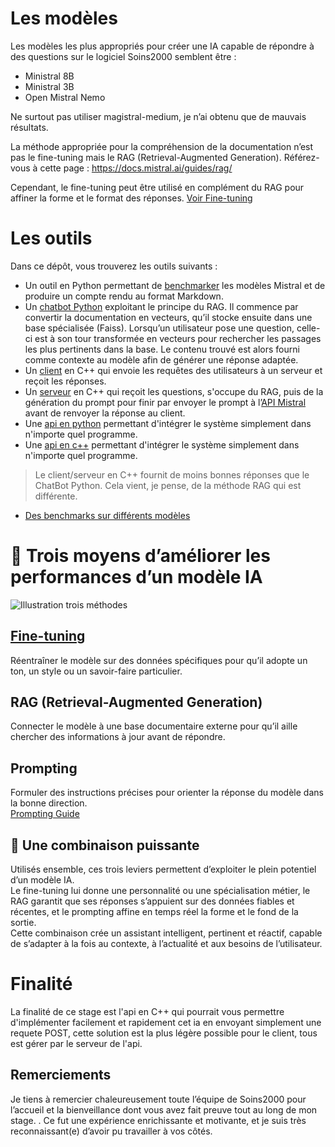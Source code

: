 # Les modèles
Les modèles les plus appropriés pour créer une IA capable de répondre à des questions sur le logiciel Soins2000 semblent être :
- Ministral 8B
- Ministral 3B
- Open Mistral Nemo

Ne surtout pas utiliser magistral-medium, je n’ai obtenu que de mauvais résultats.

La méthode appropriée pour la compréhension de la documentation n’est pas le fine-tuning mais le RAG (Retrieval-Augmented Generation). Référez-vous à cette page : https://docs.mistral.ai/guides/rag/

Cependant, le fine-tuning peut être utilisé en complément du RAG pour affiner la forme et le format des réponses. [Voir Fine-tuning](/Fine%20tuning.md)

# Les outils
Dans ce dépôt, vous trouverez les outils suivants :
- Un outil en Python permettant de [benchmarker](/Programmes/ChatBot%20Python/benchmark.py) les modèles Mistral et de produire un compte rendu au format Markdown.
- Un [chatbot Python](/Programmes/ChatBot%20Python/) exploitant le principe du RAG. Il commence par convertir la documentation en vecteurs, qu’il stocke ensuite dans une base spécialisée (Faiss). Lorsqu’un utilisateur pose une question, celle-ci est à son tour transformée en vecteurs pour rechercher les passages les plus pertinents dans la base. Le contenu trouvé est alors fourni comme contexte au modèle afin de générer une réponse adaptée.
- Un [client](/Programmes/Chatbot%20client-serveur%20C++/Client/) en C++ qui envoie les requêtes des utilisateurs à un serveur et reçoit les réponses.
- Un [serveur](/Programmes/Chatbot%20client-serveur%20C++/Serveur/) en C++ qui reçoit les questions, s'occupe du RAG, puis de la génération du prompt pour finir par envoyer le prompt à l’[API Mistral](https://console.mistral.ai/) avant de renvoyer la réponse au client.
- Une [api en python](/Programmes/API%20Python/) permettant d'intégrer le système simplement dans n'importe quel programme.
- Une [api en c++](/Programmes/API%20c++) permettant d'intégrer le système simplement dans n'importe quel programme.

> Le client/serveur en C++ fournit de moins bonnes réponses que le ChatBot Python. Cela vient, je pense, de la méthode RAG qui est différente.

- [Des benchmarks sur différents modèles](/benchmarks/)

# 🚀 Trois moyens d’améliorer les performances d’un modèle IA
![Illustration trois méthodes](https://www.dailydoseofds.com/content/images/size/w1200/2024/11/images_to_frame--5-.png)

## [Fine-tuning](Fine%20tuning.md)
Réentraîner le modèle sur des données spécifiques pour qu’il adopte un ton, un style ou un savoir-faire particulier.

## RAG (Retrieval-Augmented Generation)
Connecter le modèle à une base documentaire externe pour qu’il aille chercher des informations à jour avant de répondre.

## Prompting
Formuler des instructions précises pour orienter la réponse du modèle dans la bonne direction.  
[Prompting Guide](https://docs.mistral.ai/guides/prompting_capabilities/)

## 🧩 Une combinaison puissante
Utilisés ensemble, ces trois leviers permettent d’exploiter le plein potentiel d’un modèle IA.  
Le fine-tuning lui donne une personnalité ou une spécialisation métier, le RAG garantit que ses réponses s’appuient sur des données fiables et récentes, et le prompting affine en temps réel la forme et le fond de la sortie.  
Cette combinaison crée un assistant intelligent, pertinent et réactif, capable de s’adapter à la fois au contexte, à l’actualité et aux besoins de l’utilisateur.

# Finalité
La finalité de ce stage est l'api en C++ qui pourrait vous permettre d'implémenter facilement et rapidement cet ia en envoyant simplement une requete POST, cette solution est la plus légère possible pour le client, tous est gérer par le serveur de l'api.

## Remerciements
Je tiens à remercier chaleureusement toute l’équipe de Soins2000 pour l’accueil et la bienveillance dont vous avez fait preuve tout au long de mon stage. . Ce fut une expérience enrichissante et motivante, et je suis très reconnaissant(e) d’avoir pu travailler à vos côtés.
